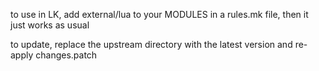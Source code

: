 to use in LK, add external/lua to your MODULES in a rules.mk file, then it just works as usual

to update, replace the upstream directory with the latest version and re-apply changes.patch
